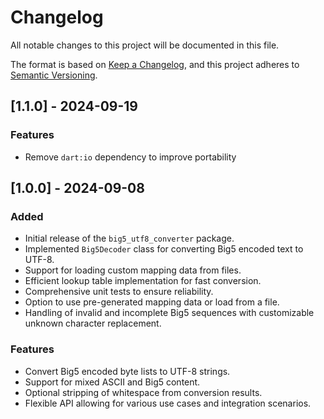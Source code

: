 # Changelog

All notable changes to this project will be documented in this file.

The format is based on [Keep a Changelog](https://keepachangelog.com/en/1.0.0/),
and this project adheres to [Semantic Versioning](https://semver.org/spec/v2.0.0.html).

## [1.1.0] - 2024-09-19

### Features
- Remove `dart:io` dependency to improve portability

## [1.0.0] - 2024-09-08

### Added
- Initial release of the `big5_utf8_converter` package.
- Implemented `Big5Decoder` class for converting Big5 encoded text to UTF-8.
- Support for loading custom mapping data from files.
- Efficient lookup table implementation for fast conversion.
- Comprehensive unit tests to ensure reliability.
- Option to use pre-generated mapping data or load from a file.
- Handling of invalid and incomplete Big5 sequences with customizable unknown character replacement.

### Features
- Convert Big5 encoded byte lists to UTF-8 strings.
- Support for mixed ASCII and Big5 content.
- Optional stripping of whitespace from conversion results.
- Flexible API allowing for various use cases and integration scenarios.
